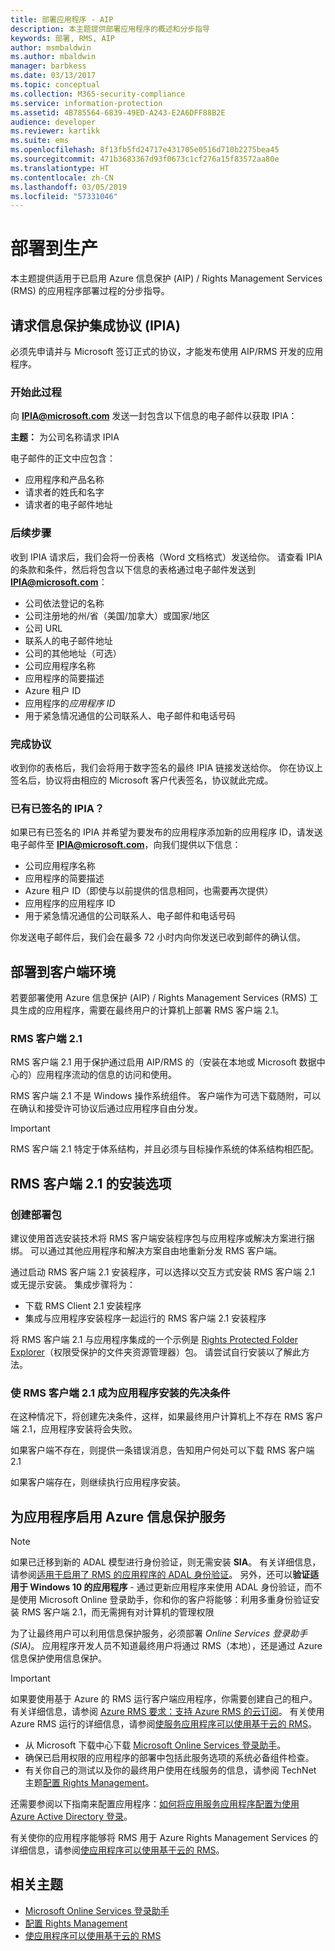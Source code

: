```yaml
---
title: 部署应用程序 - AIP
description: 本主题提供部署应用程序的概述和分步指导
keywords: 部署, RMS, AIP
author: msmbaldwin
ms.author: mbaldwin
manager: barbkess
ms.date: 03/13/2017
ms.topic: conceptual
ms.collection: M365-security-compliance
ms.service: information-protection
ms.assetid: 4B785564-6839-49ED-A243-E2A6DFF88B2E
audience: developer
ms.reviewer: kartikk
ms.suite: ems
ms.openlocfilehash: 8f13fb5fd24717e431705e0516d710b2275bea45
ms.sourcegitcommit: 471b3683367d93f0673c1cf276a15f83572aa80e
ms.translationtype: HT
ms.contentlocale: zh-CN
ms.lasthandoff: 03/05/2019
ms.locfileid: "57331046"
---
```

# <a name="deploy-into-production"></a>部署到生产

本主题提供适用于已启用 Azure 信息保护 (AIP) / Rights Management Services (RMS) 的应用程序部署过程的分步指导。

## <a name="request-an-information-protection-integration-agreement-ipia"></a>请求信息保护集成协议 (IPIA)
必须先申请并与 Microsoft 签订正式的协议，才能发布使用 AIP/RMS 开发的应用程序。

### <a name="begin-the-process"></a>开始此过程
向 <strong>IPIA@microsoft.com</strong> 发送一封包含以下信息的电子邮件以获取 IPIA：

**主题：** 为公司名称请求 IPIA

电子邮件的正文中应包含：
- 应用程序和产品名称
- 请求者的姓氏和名字
- 请求者的电子邮件地址

### <a name="next-steps"></a>后续步骤
收到 IPIA 请求后，我们会将一份表格（Word 文档格式）发送给你。
请查看 IPIA 的条款和条件，然后将包含以下信息的表格通过电子邮件发送到 <strong>IPIA@microsoft.com</strong>：
- 公司依法登记的名称
- 公司注册地的州/省（美国/加拿大）或国家/地区
- 公司 URL
- 联系人的电子邮件地址
- 公司的其他地址（可选）
- 公司应用程序名称
- 应用程序的简要描述
- Azure 租户 ID
- 应用程序的*应用程序 ID*
- 用于紧急情况通信的公司联系人、电子邮件和电话号码

### <a name="completing-the-agreement"></a>完成协议
收到你的表格后，我们会将用于数字签名的最终 IPIA 链接发送给你。 你在协议上签名后，协议将由相应的 Microsoft 客户代表签名，协议就此完成。

### <a name="already-have-a-signed-ipia"></a>已有已签名的 IPIA？
如果已有已签名的 IPIA 并希望为要发布的应用程序添加新的应用程序 ID，请发送电子邮件至 <strong>IPIA@microsoft.com</strong>，向我们提供以下信息：
- 公司应用程序名称
- 应用程序的简要描述
- Azure 租户 ID（即使与以前提供的信息相同，也需要再次提供）
- 应用程序的应用程序 ID
- 用于紧急情况通信的公司联系人、电子邮件和电话号码

你发送电子邮件后，我们会在最多 72 小时内向你发送已收到邮件的确认信。

## <a name="deploying-to-the-client-environment"></a>部署到客户端环境

若要部署使用 Azure 信息保护 (AIP) / Rights Management Services (RMS) 工具生成的应用程序，需要在最终用户的计算机上部署 RMS 客户端 2.1。

### <a name="rmsclient21"></a>RMS 客户端 2.1
RMS 客户端 2.1 用于保护通过启用 AIP/RMS 的（安装在本地或 Microsoft 数据中心的）应用程序流动的信息的访问和使用。

RMS 客户端 2.1 不是 Windows 操作系统组件。 客户端作为可选下载随附，可以在确认和接受许可协议后通过应用程序自由分发。

> [!IMPORTANT]
> RMS 客户端 2.1 特定于体系结构，并且必须与目标操作系统的体系结构相匹配。


## <a name="rmsclient21-installation-options"></a>RMS 客户端 2.1 的安装选项

### <a name="creating-your-deployment-package"></a>创建部署包

建议使用首选安装技术将 RMS 客户端安装程序包与应用程序或解决方案进行捆绑。 可以通过其他应用程序和解决方案自由地重新分发 RMS 客户端。

通过启动 RMS 客户端 2.1 安装程序，可以选择以交互方式安装 RMS 客户端 2.1 或无提示安装。 集成步骤将为：

-   下载 RMS Client 2.1 安装程序
-   集成与应用程序安装程序一起运行的 RMS 客户端 2.1 安装程序

将 RMS 客户端 2.1 与应用程序集成的一个示例是 [Rights Protected Folder Explorer](https://technet.microsoft.com/library/rights-protected-folder-explorer(v=ws.10).aspx)（权限受保护的文件夹资源管理器）包。 请尝试自行安装以了解此方法。

### <a name="make-rmsclient21-a-pre-requisite-for-your-application-install"></a>使 RMS 客户端 2.1 成为应用程序安装的先决条件

在这种情况下，将创建先决条件，这样，如果最终用户计算机上不存在 RMS 客户端 2.1，应用程序安装将会失败。

如果客户端不存在，则提供一条错误消息，告知用户何处可以下载 RMS 客户端 2.1

如果客户端存在，则继续执行应用程序安装。

## <a name="enabling-azure-information-protection-services-with-your-application"></a>为应用程序启用 Azure 信息保护服务

> [!NOTE]
> 如果已迁移到新的 ADAL 模型进行身份验证，则无需安装 **SIA**。 有关详细信息，请参阅[适用于启用了 RMS 的应用程序的 ADAL 身份验证](adal-auth.md)。
> 另外，还可以**验证适用于 Windows 10 的应用程序** - 通过更新应用程序来使用 ADAL 身份验证，而不是使用 Microsoft Online 登录助手，你和你的客户将能够：利用多重身份验证安装 RMS 客户端 2.1，而无需拥有对计算机的管理权限

为了让最终用户可以利用信息保护服务，必须部署 *Online Services 登录助手 (SIA)*。 应用程序开发人员不知道最终用户将通过 RMS（本地），还是通过 Azure 信息保护使用信息保护。


> [!IMPORTANT]
> 如果要使用基于 Azure 的 RMS 运行客户端应用程序，你需要创建自己的租户。 有关详细信息，请参阅 [Azure RMS 要求：支持 Azure RMS 的云订阅](../requirements.md)。
> 有关使用 Azure RMS 运行的详细信息，请参阅[使服务应用程序可以使用基于云的 RMS](how-to-use-file-api-with-aadrm-cloud.md)。

-   从 Microsoft 下载中心下载 [Microsoft Online Services 登录助手](https://www.microsoft.com/download/details.aspx?id=28177)。
-   确保已启用权限的应用程序的部署中包括此服务选项的系统必备组件检查。
-   有关你自己的测试以及你的最终用户使用在线服务的信息，请参阅 TechNet 主题[配置 Rights Management](https://TechNet.Microsoft.Com/library/jj585002.aspx)。

还需要参阅以下指南来配置应用程序：[如何将应用服务应用程序配置为使用 Azure Active Directory 登录](https://docs.microsoft.com/azure/app-service-mobile/app-service-mobile-how-to-configure-active-directory-authentication)。

有关使你的应用程序能够将 RMS 用于 Azure Rights Management Services 的详细信息，请参阅[使应用程序可以使用基于云的 RMS](how-to-use-file-api-with-aadrm-cloud.md)。

## <a name="related-topics"></a>相关主题

* [Microsoft Online Services 登录助手](https://www.microsoft.com/download/details.aspx?id=28177)
* [配置 Rights Management](https://TechNet.Microsoft.Com/library/jj585002.aspx)
* [使应用程序可以使用基于云的 RMS](how-to-use-file-api-with-aadrm-cloud.md)

